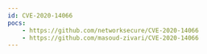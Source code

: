 ```yaml
---
id: CVE-2020-14066
pocs:
    - https://github.com/networksecure/CVE-2020-14066
    - https://github.com/masoud-zivari/CVE-2020-14066
---
```

